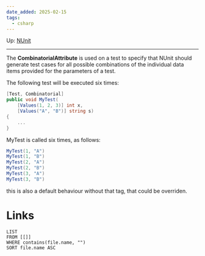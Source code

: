 ```yaml
---
date_added: 2025-02-15
tags:
  - csharp
---
```

Up: [NUnit](NUnit.md)
___
 The **CombinatorialAttribute** is used on a test to specify that NUnit should generate test cases for all possible combinations of the individual data items provided for the parameters of a test.

The following test will be executed six times:

```csharp
[Test, Combinatorial]
public void MyTest(
    [Values(1, 2, 3)] int x,
    [Values("A", "B")] string s)
{
    ...
}
```

MyTest is called six times, as follows:

```csharp
MyTest(1, "A")
MyTest(1, "B")
MyTest(2, "A")
MyTest(2, "B")
MyTest(3, "A")
MyTest(3, "B")
```

this is also a default behaviour without that tag, that could be overriden. 
# Links
```dataview
LIST
FROM [[]]
WHERE contains(file.name, "")
SORT file.name ASC
```
